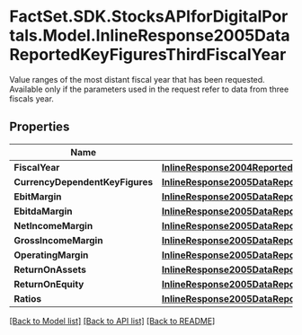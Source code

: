 # FactSet.SDK.StocksAPIforDigitalPortals.Model.InlineResponse2005DataReportedKeyFiguresThirdFiscalYear
Value ranges of the most distant fiscal year that has been requested. Available only if the parameters used in the request refer to data from three fiscals year.

## Properties

Name | Type | Description | Notes
------------ | ------------- | ------------- | -------------
**FiscalYear** | [**InlineResponse2004ReportedKeyFiguresFirstFiscalYearFiscalYear**](InlineResponse2004ReportedKeyFiguresFirstFiscalYearFiscalYear.md) |  | [optional] 
**CurrencyDependentKeyFigures** | [**InlineResponse2005DataReportedKeyFiguresFirstFiscalYearCurrencyDependentKeyFigures**](InlineResponse2005DataReportedKeyFiguresFirstFiscalYearCurrencyDependentKeyFigures.md) |  | [optional] 
**EbitMargin** | [**InlineResponse2005DataReportedKeyFiguresFirstFiscalYearEbitMargin**](InlineResponse2005DataReportedKeyFiguresFirstFiscalYearEbitMargin.md) |  | [optional] 
**EbitdaMargin** | [**InlineResponse2005DataReportedKeyFiguresFirstFiscalYearEbitdaMargin**](InlineResponse2005DataReportedKeyFiguresFirstFiscalYearEbitdaMargin.md) |  | [optional] 
**NetIncomeMargin** | [**InlineResponse2005DataReportedKeyFiguresFirstFiscalYearNetIncomeMargin**](InlineResponse2005DataReportedKeyFiguresFirstFiscalYearNetIncomeMargin.md) |  | [optional] 
**GrossIncomeMargin** | [**InlineResponse2005DataReportedKeyFiguresFirstFiscalYearGrossIncomeMargin**](InlineResponse2005DataReportedKeyFiguresFirstFiscalYearGrossIncomeMargin.md) |  | [optional] 
**OperatingMargin** | [**InlineResponse2005DataReportedKeyFiguresFirstFiscalYearOperatingMargin**](InlineResponse2005DataReportedKeyFiguresFirstFiscalYearOperatingMargin.md) |  | [optional] 
**ReturnOnAssets** | [**InlineResponse2005DataReportedKeyFiguresFirstFiscalYearReturnOnAssets**](InlineResponse2005DataReportedKeyFiguresFirstFiscalYearReturnOnAssets.md) |  | [optional] 
**ReturnOnEquity** | [**InlineResponse2005DataReportedKeyFiguresFirstFiscalYearReturnOnEquity**](InlineResponse2005DataReportedKeyFiguresFirstFiscalYearReturnOnEquity.md) |  | [optional] 
**Ratios** | [**InlineResponse2005DataReportedKeyFiguresFirstFiscalYearRatios**](InlineResponse2005DataReportedKeyFiguresFirstFiscalYearRatios.md) |  | [optional] 

[[Back to Model list]](../README.md#documentation-for-models) [[Back to API list]](../README.md#documentation-for-api-endpoints) [[Back to README]](../README.md)

